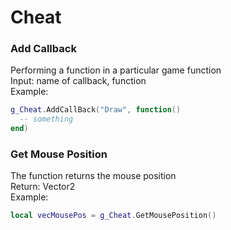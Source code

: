 # Cheat

### Add Callback

Performing a function in a particular game function\
Input: name of callback, function \
Example:

```lua
g_Cheat.AddCallBack("Draw", function() 
  -- something
end)
```

### Get Mouse Position

The function returns the mouse position\
Return: Vector2\
Example:

```lua
local vecMousePos = g_Cheat.GetMousePosition()
```

